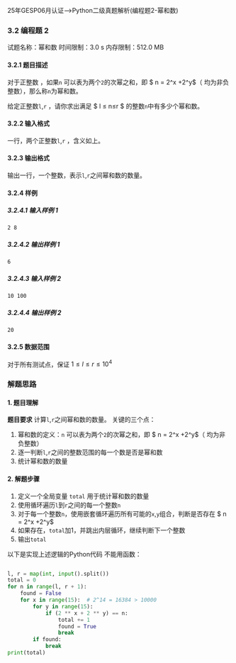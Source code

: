 25年GESP06月认证-->Python二级真题解析(编程题2-幂和数)

### 3.2 编程题 2

试题名称：幂和数 
时间限制：3.0 s 
内存限制：512.0 MB


#### 3.2.1 题目描述

对于正整数 ，如果`n` 可以表为两个`2`的次幂之和，即 $ n = 2^x +2^y$（ 均为非负整数），那么称`n`为幂和数。  

给定正整数`l`,`r` ，请你求出满足 $ l ≤ n≤r $ 的整数`n`中有多少个幂和数。

#### 3.2.2 输入格式 

一行，两个正整数`l`,`r`  ，含义如上。

#### 3.2.3 输出格式

输出一行，一个整数，表示`l`,`r`之间幂和数的数量。

#### 3.2.4 样例

##### 3.2.4.1 输入样例 1

```
2 8
```

##### 3.2.4.2 输出样例 1

```
6
```

##### 3.2.4.3 输入样例 2

```
10 100
```

##### 3.2.4.4 输出样例 2

```
20
```

#### 3.2.5 数据范围

对于所有测试点，保证 $1 ≤ l ≤ r ≤ 10^4$  

### 解题思路

#### 1. 题目理解

**题目要求** 
计算`l`,`r`之间幂和数的数量。
关键的三个点：
 1. 幂和数的定义：`n` 可以表为两个`2`的次幂之和，即 $ n = 2^x +2^y$（ 均为非负整数）
 2. 逐一判断`l`,`r`之间的整数范围的每一个数是否是幂和数
 3. 统计幂和数的数量
   
#### 2. 解题步骤
 1. 定义一个全局变量 `total` 用于统计幂和数的数量
 2. 使用循环遍历`l`到`r`之间的每一个整数`n`
 3. 对于每一个整数`n`，使用嵌套循环遍历所有可能的`x`,`y`组合，判断是否存在 $ n = 2^x +2^y$
 4. 如果存在，`total`加1，并跳出内层循环，继续判断下一个整数
 5. 输出`total`
 

以下是实现上述逻辑的Python代码 不能用函数：

```python

l, r = map(int, input().split())
total = 0
for n in range(l, r + 1):
    found = False
    for x in range(15):  # 2^14 = 16384 > 10000
        for y in range(15):
            if (2 ** x + 2 ** y) == n:
                total += 1
                found = True
                break
        if found:
            break
print(total)
 
```
